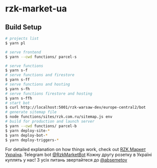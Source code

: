 # rzk-market-ua

## Build Setup

```bash
# projects list
$ yarn pl

# serve frontend
$ yarn --cwd functions/ parcel-s

# serve functions
$ yarn s-f
# serve functions and firestore
$ yarn s-ff
# serve functions and hosting
$ yarn s-fh
# serve functions firestore and hosting
$ yarn s-ffh
# start bot
$ curl http://localhost:5001/rzk-warsaw-dev/europe-central2/bot
# generate sitemap file
$ node functions/sites/rzk.com.ru/sitemap.js env
# build for production and launch server
$ yarn --cwd functions/ parcel-b
$ yarn deploy-site-*
$ yarn deploy-bot-*
$ yarn deploy-triggers-*
```

For detailed explanation on how things work, check out [RZK Маркет Україна](https://rzk.com.ua).
Telegram bot [@RzkMarketBot](https://t.me/RzkMarketBot)
Кожну другу розетку в Україні куплять у нас!
З усіх питань звертайтеся до [@absemetov](https://t.me/absemetov)
